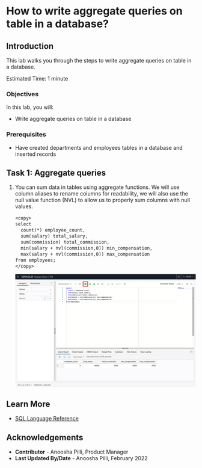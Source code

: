 # How to write aggregate queries on table in a database?

## Introduction

This lab walks you through the steps to write aggregate queries on table in a database.

Estimated Time: 1 minute

### Objectives

In this lab, you will:

* Write aggregate queries on table in a database

### Prerequisites

* Have created departments and employees tables in a database and inserted records

## Task 1: Aggregate queries

1. You can sum data in tables using aggregate functions. We will use column aliases to rename columns for readability, we will also use the null value function (NVL) to allow us to properly sum columns with null values.

    ```
    <copy>
    select 
      count(*) employee_count,
      sum(salary) total_salary,
      sum(commission) total_commission,
      min(salary + nvl(commission,0)) min_compensation,
      max(salary + nvl(commission,0)) max_compensation
    from employees;
    </copy>
    ```

    ![Aggregate query](../images/aggregate-query.png)

## Learn More

* [SQL Language Reference](https://docs.oracle.com/en/database/oracle/oracle-database/12.2/sqlrf/Introduction-to-Oracle-SQL.html#GUID-049B7AE8-11E1-4110-B3E4-D117907D77AC)

## Acknowledgements

* **Contributor** - Anoosha Pilli, Product Manager
* **Last Updated By/Date** - Anoosha Pilli, February 2022